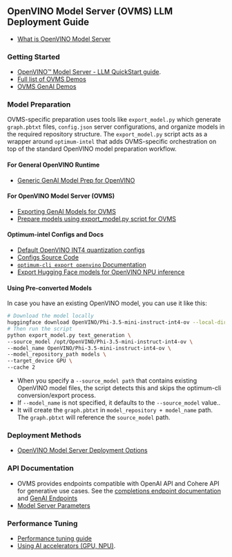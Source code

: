 ## OpenVINO Model Server (OVMS) LLM Deployment Guide

*   [What is OpenVINO Model Server](https://docs.openvino.ai/2025/model-server/ovms_what_is_openvino_model_server.html)

### Getting Started

*   [OpenVINO™ Model Server - LLM QuickStart guide](https://docs.openvino.ai/2025/model-server/ovms_docs_llm_quickstart.html).
*   [Full list of OVMS Demos](https://docs.openvino.ai/2025/model-server/ovms_docs_demos.html)
*   [OVMS GenAI Demos](https://docs.openvino.ai/2025/model-server/ovms_docs_demos.html#check-out-new-generative-ai-demos) 


### Model Preparation

OVMS-specific preparation uses tools like `export_model.py` which generate `graph.pbtxt` files, `config.json` server configurations, and organize models in the required repository structure. The `export_model.py` script acts as a wrapper around `optimum-intel` that adds OVMS-specific orchestration on top of the standard OpenVINO model preparation workflow.

#### For General OpenVINO Runtime  
* [Generic GenAI Model Prep for OpenVINO](https://docs.openvino.ai/2025/openvino-workflow-generative/genai-model-preparation.html)

#### For OpenVINO Model Server (OVMS)  
* [Exporting GenAI Models for OVMS](https://docs.openvino.ai/2025/model-server/ovms_docs_prepare_genai.html)  
* [Prepare models using export_model.py script for OVMS](https://docs.openvino.ai/2025/model-server/ovms_demos_common_export.html)  

#### Optimum-intel Configs and Docs
* [Default OpenVINO INT4 quantization configs](https://github.com/helena-intel/readmes/blob/main/default_openvino_int4_configs.md#default-openvino-quantization-configs-for-int4-quantization)
* [Configs Source Code](https://github.com/huggingface/optimum-intel/blob/main/optimum/intel/openvino/configuration.py#L54)
* [`optimum-cli export openvino` Documentation](https://huggingface.co/docs/optimum/main/en/intel/openvino/export)
* [Export Hugging Face models for OpenVINO NPU inference](https://github.com/helena-intel/readmes/blob/main/openvino_llm_model_export_npu.md)

#### Using Pre-converted Models
In case you have an existing OpenVINO model, you can use it like this:

```bash
# Download the model locally
huggingface download OpenVINO/Phi-3.5-mini-instruct-int4-ov --local-dir /opt/OpenVINO/Phi-3.5-mini-instruct-int4-ov
# Then run the script
python export_model.py text_generation \
--source_model /opt/OpenVINO/Phi-3.5-mini-instruct-int4-ov \
--model_name OpenVINO/Phi-3.5-mini-instruct-int4-ov \
--model_repository_path models \
--target_device GPU \
--cache 2
```
* When you specify a `--source_model path` that contains existing OpenVINO model files, the script detects this and skips the optimum-cli conversion/export process.
* If `--model_name` is not specified, it defaults to the `--source_model` value.. 
* It will create the `graph.pbtxt` in `model_repository + model_name` path. The `graph.pbtxt` will reference the `source_model` path. 

### Deployment Methods

*   [OpenVINO Model Server Deployment Options ](https://docs.openvino.ai/2025/model-server/ovms_docs_deploying_server.html)

### API Documentation

* OVMS provides endpoints compatible with OpenAI API and Cohere API for generative use cases. See the [completions endpoint documentation](https://docs.openvino.ai/2025/model-server/ovms_docs_clients_genai.html#) and [GenAI Endpoints](https://docs.openvino.ai/2025/model-server/ovms_docs_genai.html)
* [Model Server Parameters](https://docs.openvino.ai/2025/model-server/ovms_docs_parameters.html)

### Performance Tuning
*  [Performance tuning guide](https://docs.openvino.ai/2025/model-server/ovms_docs_performance_tuning.html) 
*  [Using AI accelerators (GPU, NPU)](https://docs.openvino.ai/2025/model-server/ovms_docs_target_devices.html).
